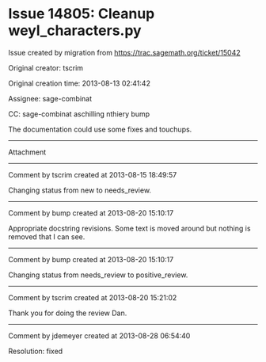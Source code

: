# Issue 14805: Cleanup weyl_characters.py

Issue created by migration from https://trac.sagemath.org/ticket/15042

Original creator: tscrim

Original creation time: 2013-08-13 02:41:42

Assignee: sage-combinat

CC:  sage-combinat aschilling nthiery bump

The documentation could use some fixes and touchups.


---

Attachment


---

Comment by tscrim created at 2013-08-15 18:49:57

Changing status from new to needs_review.


---

Comment by bump created at 2013-08-20 15:10:17

Appropriate docstring revisions. Some text is moved around but nothing is removed that I can see.


---

Comment by bump created at 2013-08-20 15:10:17

Changing status from needs_review to positive_review.


---

Comment by tscrim created at 2013-08-20 15:21:02

Thank you for doing the review Dan.


---

Comment by jdemeyer created at 2013-08-28 06:54:40

Resolution: fixed
